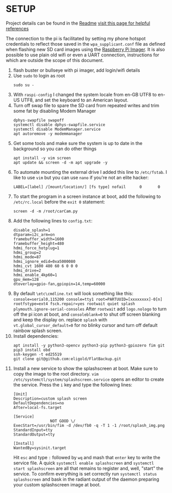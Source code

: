 # SETUP
Project details can be found in the [Readme](./README.md)
[visit this page for helpful references](./REFERENCE.md)

The connection to the pi is facilitated by setting my phone hotspot credentials to reflect those saved in the `wpa_supplicant.conf` file as defined when flashing new SD card images using the [Raspberry Pi Imager](https://www.raspberrypi.com/software/). It is also possible to use plain old wifi or even a UART connection, instructions for which are outside the scope of this document.

1. flash buster or bullseye with pi imager, add login/wifi details
1. Use `sudo` to login as root
    ```
    sudo su -
    ```
1. With `raspi-config` I changed the system locale from en-GB UTF8 to en-US UTF8, and set the keyboard to an American layout.
1. Turn off swap file to spare the SD card from repeated writes and trim some fat by disabling Modem Manager
    ```
    dphys-swapfile swapoff
    systemctl disable dphys-swapfile.service
    systemctl disable ModemManager.service
    apt autoremove -y modemmanager
    ```
1. Get some tools and make sure the system is up to date in the background so you can do other things
    ```
    apt install -y vim screen
    apt update && screen -d -m apt upgrade -y
    ```
1. To automate mounting the external drive I added this line to `/etc/fstab`. I like to use `vim` but you can use `nano` if you're not an elite hacker:
    ```
    LABEL=[label] /[mount/location/] [fs type] nofail      0       0
    ```
1. To start the program in a screen instance at boot, add the following to `/etc/rc.local` before the `exit 0` statement:
    ```
    screen -d -m /root/carCam.py
    ```
1. Add the following lines to `config.txt`:
    ```
    disable_splash=1
    dtparam=i2c_arm=on
    framebuffer_width=1600
    framebuffer_height=480
    hdmi_force_hotplug=1
    hdmi_group=2
    hdmi_mode=87
    hdmi_ignore_edid=0xa5000080
    hdmi_cvt 1600 480 60 6 0 0 0
    hdmi_drive=2
    hdmi_enable_4kp60=1
    gpu_mem=128
    dtoverlay=gpio-fan,gpiopin=14,temp=60000
    ```
1. By default `\etc\cmdline.txt` will look something like this:
    `console=serial0,115200 console=tty1 root=PARTUUID=[xxxxxxxx]-0[n] rootfstype=ext4 fsck.repair=yes rootwait quiet splash plymouth.ignore-serial-consoles`
    After `rootwait` add `logo.nologo` to turn off the pi icon at boot, and `consoleblank=0` to shut off screen blanking and keep the display on. replace `splash` with `vt.global_cursor_default=0` for no blinky cursor and turn off default rainbow splash screen.
1. Install dependencies:
    ```
    apt install -y python3-opencv python3-pip python3-gpiozero fim git
    pip3 install obd
    ssh-keygen -t ed25519
    git clone git@github.com:eligold/FlatBackup.git
    ```
1. Install a new service to show the splashscreen at boot. Make sure to copy the image to the root directory. `vim /etc/systemctl/system/splashscreen.service` opens an editor to create the service. Press the `i` key and type the following lines:
    ```
    [Unit]
    Description=custom splash screen
    DefaultDependencies=no
    After=local-fs.target

    [Service]
                    NOT GOOD \/
    ExecStart=/usr/bin/fim -d /dev/fb0 -q -T 1 -1 /root/splash_img.png 
    StandardInput=tty
    StandardOutput=tty

    [Install]
    WantedBy=sysinit.target
    ```
    Hit `esc` and type `:` followed by `wq` and mash that `enter` key to write the service file. A quick `systemctl enable splashscreen` and `systemctl start splashscreen` are all that remains to register and, well, "start" the service. To confirm everything is set correctly run `systemctl status splashscreen` and bask in the radiant output of the daemon preparing your custom splashscreen image at boot.